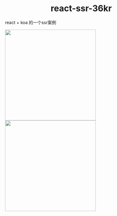<h1 align="center">react-ssr-36kr</h1>

react + koa 的一个ssr案例

<img width="300" src="https://user-gold-cdn.xitu.io/2019/3/21/169a0b5d150163b8?w=1242&h=2223&f=png&s=1396755"/><img width="300" src="https://user-gold-cdn.xitu.io/2019/3/21/169a0b55106f9f5d?w=1242&h=2208&f=png&s=1234376"/>
